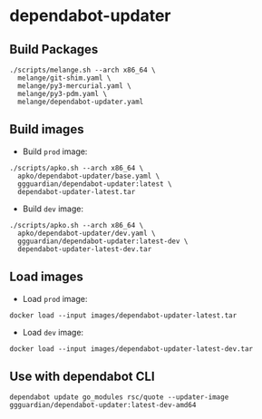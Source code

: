 # dependabot-updater

## Build Packages

```shell
./scripts/melange.sh --arch x86_64 \
  melange/git-shim.yaml \
  melange/py3-mercurial.yaml \
  melange/py3-pdm.yaml \
  melange/dependabot-updater.yaml
```

## Build images

- Build `prod` image:

```shell
./scripts/apko.sh --arch x86_64 \
  apko/dependabot-updater/base.yaml \
  ggguardian/dependabot-updater:latest \
  dependabot-updater-latest.tar
```

- Build `dev` image:

```shell
./scripts/apko.sh --arch x86_64 \
  apko/dependabot-updater/dev.yaml \
  ggguardian/dependabot-updater:latest-dev \
  dependabot-updater-latest-dev.tar
```

## Load images

- Load `prod` image:

```shell
docker load --input images/dependabot-updater-latest.tar
```

- Load `dev` image:

```shell
docker load --input images/dependabot-updater-latest-dev.tar
```


## Use with dependabot CLI

```shell
dependabot update go_modules rsc/quote --updater-image ggguardian/dependabot-updater:latest-dev-amd64
```
